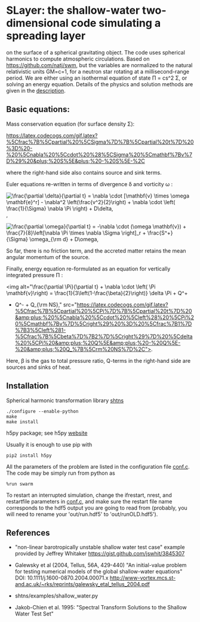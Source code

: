 # SLayer: the shallow-water two-dimensional code simulating a spreading layer
on the surface of a spherical gravitating object. The code uses
spherical harmonics to compute
atmospheric circulations. Based on https://github.com/natj/swm, but the
variables are normalized to the natural relativistic units GM=c=1, for a
neutron star rotating at a millisecond-range period.
We are either using an isothermal equation of state &Pi; = cs^2 &Sigma;, or
solving an energy equation. Details of the physics and solution methods are
given in the [description](https://github.com/pabolmasov/swarm/blob/master/slayer_art/swslayer.pdf). 

## Basic equations:

Mass conservation equation (for surface density &Sigma;):

https://latex.codecogs.com/gif.latex?%5Cfrac%7B%5Cpartial%20%5CSigma%7D%7B%5Cpartial%20t%7D%20%3D%20-%20%5Cnabla%20%5Ccdot%20%28%5CSigma%20%5Cmathbf%7Bv%7D%29%20&plus;%20S%5E&plus;%20-%20S%5E-%2C

where the right-hand side also contains source and sink terms. 

Euler equations re-written in terms of divergence &delta; and vorticity
&omega; :

<img alt="\frac{\partial \delta}{\partial t} = \nabla \cdot [\mathbf{v} \times
\omega \mathbf{e}^r] - \nabla^2 \left(\frac{v^2}{2}\right) + \nabla \cdot
\left( \frac{1}{\Sigma} \nabla \Pi \right) + D\delta,"
src="https://latex.codecogs.com/gif.latex?%5Cfrac%7B%5Cpartial%20%5Cdelta%7D%7B%5Cpartial%20t%7D%20%3D%20%5Cnabla%20%5Ccdot%20%5B%5Cmathbf%7Bv%7D%20%5Ctimes%20%5Comega%20%5Cmathbf%7Be%7D%5Er%5D%20-%20%5Cnabla%5E2%20%5Cleft%28%5Cfrac%7Bv%5E2%7D%7B2%7D%5Cright%29%20&amp;plus;%20%5Cnabla%20%5Ccdot%20%5Cleft%28%20%5Cfrac%7B1%7D%7B%5CSigma%7D%20%5Cnabla%20%5CPi%20%5Cright%29%20&amp;plus;%20D%5Cdelta%2C">,

<img alt="\frac{\partial \omega}{\partial t} = -\nabla \cdot (\omega \mathbf{v}) + \frac{7}{8}\left[\nabla \Pi \times \nabla \Sigma \right]_r + \frac{S^+}{\Sigma} \omega_{\rm d} + D\omega," src="https://latex.codecogs.com/gif.latex?%5Cfrac%7B%5Cpartial%20%5Comega%7D%7B%5Cpartial%20t%7D%20%3D%20-%5Cnabla%20%5Ccdot%20%28%5Comega%20%5Cmathbf%7Bv%7D%29%20&amp;plus;%20%5Cfrac%7B7%7D%7B8%7D%5Cleft%5B%5Cnabla%20%5CPi%20%5Ctimes%20%5Cnabla%20%5CSigma%20%5Cright%5D_r%20&amp;plus;%20%5Cfrac%7BS%5E&amp;plus;%7D%7B%5CSigma%7D%20%5Comega_%7B%5Crm%20d%7D%20&amp;plus;%20D%5Comega%2C">

So far, there is no friction term, and the accreted matter retains the mean
angular momentum of the source.

Finally, energy equation re-formulated as an equation for vertically
integrated pressure &Pi; :

<img alt="\frac{\partial \Pi}{\partial t} + \nabla \cdot \left( \Pi
\mathbf{v}\right) = \frac{1}{3\left(1-\frac{\beta}{2}\right)} \delta \Pi + Q^+
- Q^- + Q_{\rm NS},"
src="https://latex.codecogs.com/gif.latex?%5Cfrac%7B%5Cpartial%20%5CPi%7D%7B%5Cpartial%20t%7D%20&amp;plus;%20%5Cnabla%20%5Ccdot%20%5Cleft%28%20%5CPi%20%5Cmathbf%7Bv%7D%5Cright%29%20%3D%20%5Cfrac%7B1%7D%7B3%5Cleft%281-%5Cfrac%7B%5Cbeta%7D%7B2%7D%5Cright%29%7D%20%5Cdelta%20%5CPi%20&amp;plus;%20Q%5E&amp;plus;%20-%20Q%5E-%20&amp;plus;%20Q_%7B%5Crm%20NS%7D%2C">.

Here, &beta; is the gas to total pressure ratio, Q-terms in the right-hand
side are sources and sinks of heat. 

## Installation

Spherical harmonic transformation library [shtns](https://bitbucket.org/nschaeff/shtns)

```
./configure --enable-python
make
make install
```

h5py package; see h5py [website](http://docs.h5py.org/en/latest/index.html)

Usually it is enough to use pip with
```
pip2 install h5py
```

All the parameters of the problem are listed in the configuration file
[conf.c](https://github.com/pabolmasov/swarm/blob/master/conf.py). The code
may be simply run from python as
```
%run swarm
```

To restart an interrupted simulation, change the ifrestart, nrest, and
restartfile parameters in
[conf.c](https://github.com/pabolmasov/swarm/blob/master/conf.py), and make
sure the restart file name corresponds to the hdf5 output you are going to
read from (probably, you will need to rename your 'out/run.hdf5' to 'out/runOLD.hdf5').

## References

*  "non-linear barotropically unstable shallow water test case"
  example provided by Jeffrey Whitaker
  https://gist.github.com/jswhit/3845307

*  Galewsky et al (2004, Tellus, 56A, 429-440)
  "An initial-value problem for testing numerical models of the global
  shallow-water equations" DOI: 10.1111/j.1600-0870.2004.00071.x
  http://www-vortex.mcs.st-and.ac.uk/~rks/reprints/galewsky_etal_tellus_2004.pdf
  
*  shtns/examples/shallow_water.py

*  Jakob-Chien et al. 1995:
  "Spectral Transform Solutions to the Shallow Water Test Set"

